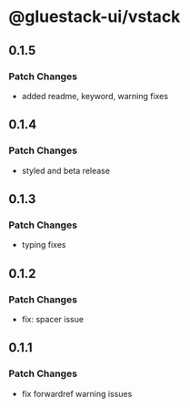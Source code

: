# @gluestack-ui/vstack

## 0.1.5

### Patch Changes

- added readme, keyword, warning fixes

## 0.1.4

### Patch Changes

- styled and beta release

## 0.1.3

### Patch Changes

- typing fixes

## 0.1.2

### Patch Changes

- fix: spacer issue

## 0.1.1

### Patch Changes

- fix forwardref warning issues
